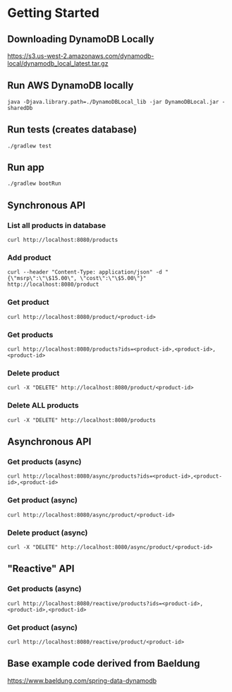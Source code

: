# Getting Started

## Downloading DynamoDB Locally

https://s3.us-west-2.amazonaws.com/dynamodb-local/dynamodb_local_latest.tar.gz

## Run AWS DynamoDB locally

`java -Djava.library.path=./DynamoDBLocal_lib -jar DynamoDBLocal.jar -sharedDb`

## Run tests (creates database)

`./gradlew test`

## Run app

`./gradlew bootRun`

## Synchronous API

### List all products in database

`curl http://localhost:8080/products`

### Add product

`curl --header "Content-Type: application/json" -d "{\"msrp\":\"\$15.00\", \"cost\":\"\$5.00\"}" http://localhost:8080/product`

### Get product

`curl http://localhost:8080/product/<product-id>`

### Get products

`curl http://localhost:8080/products?ids=<product-id>,<product-id>,<product-id>`

### Delete product

`curl -X "DELETE" http://localhost:8080/product/<product-id>`

### Delete ALL products

`curl -X "DELETE" http://localhost:8080/products`


## Asynchronous API

### Get products (async)

`curl http://localhost:8080/async/products?ids=<product-id>,<product-id>,<product-id>`

### Get product (async)

`curl http://localhost:8080/async/product/<product-id>`

### Delete product (async)

`curl -X "DELETE" http://localhost:8080/async/product/<product-id>`


## "Reactive" API

### Get products (async)

`curl http://localhost:8080/reactive/products?ids=<product-id>,<product-id>,<product-id>`

### Get product (async)

`curl http://localhost:8080/reactive/product/<product-id>`


## Base example code derived from Baeldung

https://www.baeldung.com/spring-data-dynamodb